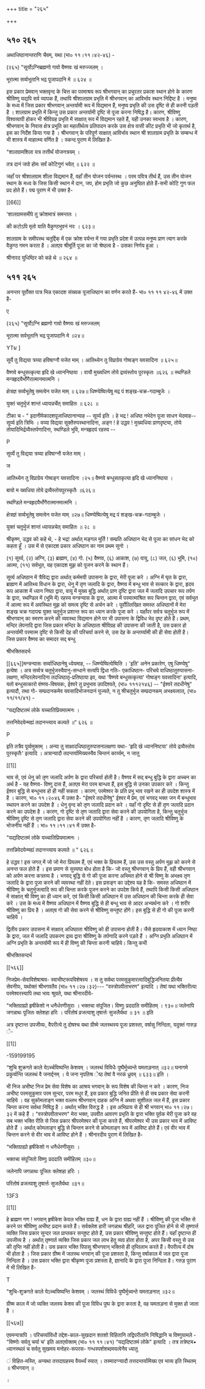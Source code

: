 +++
title = "२६५"

+++


## ५१० २६५
अथाधिष्ठानान्तराणि चैवम्, यथा (भा० ११।११।४२-४६) - 

(२६५) "सूर्योऽग्निब्रह्मणो गावो वैष्णवः खं मरुज्जलम् । 

भूरात्मा सर्व्वभूतानि भद्र पूजापदानि मे ॥ ६२४ ॥ 

इस प्रकार प्रेमवान् भक्तवृन्द के चित्त का परमाश्रय रूप श्रीभगवान् का प्रचुरतर प्रकाश स्थान होने के कारण श्रीविष्णु यद्यपि सर्व व्यापक हैं, तथापि श्रीशालग्राम प्रभृति में श्रीभगवान् का आविर्भाव स्थान निद्दिष्ट है । मनुष्य के मध्य में जिस प्रकार श्रीभगवान् अन्तर्यामी रूप में विद्यमान हैं, मनुष्य प्रभृति की उस दृष्टि से ही करनी पड़ती है । शालग्राम प्रभृति में किन्तु उस प्रकार अन्तर्यामी दृष्टि से पूजा करना निषिद्ध है। कारण, श्रीविष्णु विश्वव्यापी होकर भी श्रीविग्रह प्रभृति में साक्षात् रूप में विद्यमान रहते हैं, यही उनका स्वभाव है । कारण, श्रीभगवान् के निवास क्षेत्र प्रभूति का महातीर्थत्व प्रतिपादन करके उस क्षेत्र वासी कीट प्रभृति भी जो कृतार्थ है, इस का निर्देश किया गया है । श्रीभगवान् के परिपूर्ण साक्षात् आविर्भाव स्थान श्री शालग्राम प्रभृति के सम्बन्ध में भी शास्त्र में माहात्म्य वर्णित है । स्कन्द पुराण में लिखित है- 

"शालग्रामशिला यत्र तत्तीर्थं योजनत्रयम् । 

तत्र दानं जपो होमः सर्वं कोटिगुणं भवेत् ॥ ६२२ ॥ 

जहाँ पर श्रीशालग्राम शीला विद्यमान हैं, वहाँ तीन योजन पर्यन्तस्थः । परम पवित्र तीर्थ हैं, उस तीन योजन स्थान के मध्य के जिस किसी स्थान में दान, जप, होम प्रभृति जो कुछ अनुष्ठित होते हैं-सभी कोटि गुण फल प्रद होते हैं। पद्म पुराण में भी उक्त है- 

[[66]]

'शालग्रामसमीपे तु क्रोशमात्रं समन्ततः । 

की कटोऽपि मृतो याति वैकुण्ठभुवनं नरः । ६२३॥ 

शालग्राम के समीपस्थ चतुर्द्दिक् में एक क्रोश पर्यन्त में गया प्रभृति प्रदेश में उत्पन्न मनुष्य प्राण त्याग करके वैकुण्ठ गमन करता है । अतएव श्रीमूर्ति पूजा का जो श्रेष्ठत्व है - उसका निर्णय हुआ । 

श्रीनारद युधिष्ठिर को कहे थे ॥ २६४ ॥ 


## ५११ २६५
अनन्तर पूर्वोक्त पात्र भिन्न एकादश संख्यक पूजाधिष्ठान का वर्णन करते हैं- भा० ११ ११ ४२-४६ में उक्त है- 

ए 

(२६५) "सूर्योऽग्नि ब्रह्मणो गावो वैष्णवः खं मरुज्जलम् 

भूरात्मा सर्वभूतानि भद्र पूजापदानि मे ॥२४॥ 

YT૪ ] 

सूर्ये तु विद्यया त्रय्या हविषाग्नौ यजेत माम् । आतिथ्येन तु विप्राग्रेय गोष्वङ्ग यवसादिना ॥ ६२५॥ 

वैष्णवे बन्धुसत्कृत्या हृदि खे ध्याननिष्ठया । वायौ मुख्यधिण तोये द्रव्यंस्तोय पुरस्कृतः ॥६२६ ॥ स्थण्डिले मन्त्रहृदयैर्भोगैरात्मानमात्मनि । 

क्षेत्रज्ञ सर्व्वभूतेषु समत्वेन यजेत माम् ॥ ६२७॥ धिष्ण्येष्वित्येषु मद्र पं शङ्ख-चक्र-गदाम्बुजेः । 

युक्तं चतुर्भुजं शान्तं ध्यायन्नर्चेत् समाहितः ॥ ६२८ ॥ 



टीका च - " इदानीमेकादशपूजाधिष्ठानान्याह -- सूर्य्य इति । हे भद्र ! अधिष्ठ नभेदेन पूजा साधन भेदमाह--सूर्य्य इति त्रिभिः । वय्या विद्यया सूक्तैरुपस्थानादिना, अङ्ग ! हे उद्धव ! मुख्यधिया प्राणदृष्ट्या, तोये तोयादिभिर्द्रव्यैस्तर्पणादिना, स्थण्डिले भुवि, मन्त्रहृदयं रहस्य -- 

P 

सूर्य्ये तु विद्यया त्रय्या हविषाग्नौ यजेत माम् । 

ज 

आतिथ्येन तु विप्राग्रेय गोष्वङ्ग यवसादिना ।२५॥ वैष्णवे बन्धुसतकृत्या हृदि खे ध्याननिष्ठया । 

बायो म ख्यधिया तोये द्रव्यैस्तोयपुरस्कृतैः ॥६२६॥ 

स्थण्डिले मन्त्रहृदयैर्भोगैरात्मानमात्मनि । 

क्षेत्रज्ञं सर्व्वभूतेषु समत्वेन यजेत माम् ॥२७॥ धिष्ण्येष्वित्येषु मद्र पं शङ्ख-चक्र-गदाम्बुजेः । 

युक्तं चतुर्भुजं शान्तं ध्यायन्नचेत् समाहितः ॥ २८ ॥ 

श्रीकृष्ण, उद्धव को कहे थे, - हे भद्र! अर्थात् मङ्गल मूर्ति ! सम्प्रति अधिष्ठान भेद से पूजा का सांधन भेद को कहता हूँ । उस में से एकादश प्रकार अधिष्ठान का नाम प्रथम सुनो । 

(१) सूर्य्य, (२) अग्नि, (३) ब्राह्मण, (४) गो. (५) वैष्णव, (६) आकाश, (७) वायु, (८) जल, (६) भूमि, (१०) आत्मा, (११) सर्वभूत, यह एकादश मुझ को पूजन करने के स्थान हैं। 

सूर्य्य अधिष्ठान में त्रैविद्य द्वारा अर्थात् कर्ममयी उपासना के द्वारा, मेरी पूजा करे । अग्नि में घृत के द्वारा, ब्राह्मण में आतिथ्य विधान के द्वारा, धेनु में तृण जलादि के द्वारा, वैष्णव में बन्धु भाव से सत्कार के द्वारा, हृदय रूप आकाश में ध्यान निष्ठा द्वारा, वायु में मुख्य बुद्धि अर्थात् प्राण दृष्टि द्वारा जल में जलादि उपचार रूप तर्पण के द्वारा, स्थण्डिल में (भूमि में) रहस्य मन्त्रन्यास के द्वारा, आत्मा में परमात्माश्रित रूप चिन्तन द्वारा, एवं सर्वभूत में आत्मा रूप में अवस्थित मुझ को समत्व दृष्टि से अर्चन करे । पूर्वोल्लिखित समस्त अधिष्ठानों में मेरा शङ्ख चक्र गदापद्म युक्त चतुर्भुज प्रशान्त रूप का ध्यान करके पूजा करे । यहाँपर सर्वत्र चतुर्भुज रूप में श्रीभगवान् का स्मरण करने की व्यवस्था विद्यमान होने पर भी उपासना के द्विविध भेद दृष्ट होते हैं। प्रथम, मन्दिर लेपनादि द्वारा जिस प्रकार मन्दिर के अधिष्ठाता श्रीविग्रह की उपासना की जाती है, उस प्रकार हो अन्तर्यामी परमात्म दृष्टि से किसी देह की परिचर्या करने से, उस देह के अन्तर्य्यामी की ही सेवा होती है। जिस प्रकार वैष्णव का समादर सद् बन्धु 

श्रीभक्तिसदर्भः 

[[६६५]]मन्त्रन्यासः सर्व्वाधिष्ठानेषु ध्येयमाह, -- धिष्ण्येष्वित्येष्विति । 'इति' अनेन प्रकारेण, एषु धिष्ण्येषु" इत्येषा । अत्र सर्व्वत्र चतुर्भुजस्यैवानु-सन्धाने सत्यपि द्विधा गतिः- एकाधिष्ठान- परिचये वाधिष्ठातुरुपासना-लक्षणा, मन्दिरलेपनादिना तदधिष्ठातृ-प्रतिष्ठाया इव, यथा 'वैष्णवे बन्धुसत्कृत्या' गोष्वङ्ग यवसादिना' इत्यादि, यतो बन्धुसत्कारो वंष्णव-विषयकः, ईश्वरे तु प्रभुभाव उपदिश्यते, (भा० १११२१४६) -- "ईश्वरे तदधीनेषु" इत्यादौ, तथा गो- सम्प्रदानकमेव यवसादिभोजनदानं युज्यते, न तु श्रीचतुर्भुज सम्प्रदानकम् अभक्ष्यत्वात्, (भा० ११/११/४१) - 

“यद्यदिष्टतमं लोके यच्चातिप्रियमात्मनः । 

तत्तनिवेदयेन्मह्यं तदानन्त्याय कल्पते ॥” ६२६ ॥ 

P 

इति तत्रैव पूर्व्वमुक्तम् । अन्या तु साक्षादधिष्ठातुरुपासनालक्षणा यथा- 'हृदि खे ध्याननिष्टया' तोये द्रव्यैस्तोय पुरस्कृतैः' इत्यादि । अत्रान्यादौ तदन्तर्यामिख्यस्यैव चिन्तनं कार्य्यम्, न जातु 

[[1]]

भाव से, एवं धेनु को तृण जलादि अर्पण के द्वारा परिचर्या होती है। वैष्णव में सद् बन्धु बुद्धि के द्वारा अच्चन का अर्थ है - यह वैष्णव- विष्णु दास हैं, अतएव मेरा परम बान्धव हैं, इस बुद्धि से उनका उपकार करे । किन्तु ईश्वर बुद्धि से बन्धुभाव हो ही नहीं सकता । कारण, परमेश्वर के प्रति प्रभु भाव रखने का ही उपदेश शास्त्र में है । कारण, भा० ११।२०४६ में उक्त है- "ईश्वरे तदधीनेषु" ईश्वर में प्रेम, एवं भगवद् भक्त जन में बन्धुभाव स्थापन करने का उपदेश है । धेनु वृन्द को तृण जलादि प्रदान करे । यहाँ गो दृष्टि से ही तृण जलादि प्रदान करने का उपदेश है । कारण, गो दृष्टि से तृण जलादि द्वारा सेवा करने की उपयोगिता है, किन्तु चतुर्भुज श्रीविष्णु दृष्टि से तृण जलादि द्वारा सेवा करने की उपयोगिता नहीं है । कारण, तृण जलादि श्रीविष्णु के भोजनीय नहीं हैं । भा० ११।११।४१ में उक्त है- 

"यद्यदिष्टतमं लोके यच्चातिप्रियमात्मनः । 

तत्तन्निवेदयेन्मह्यं तदानन्त्याय कल्पते ॥ " ६२६॥ 

हे उद्धव ! इस जगत् में जो जो मेरा प्रियतम हैं, एवं भक्त के प्रियतम हैं, उस उस वस्तु अर्पण मुझ को करने से अनन्त फल होते हैं । इस प्रमाण से सुस्पष्ठ बोध होता है कि- जो वस्तु श्रीभगवान् के प्रिय हैं, वही श्रीभगवान् को अर्पण करना कत्र्तव्य है । भगवद् बुद्धि से गो की पूजा करना अभिमत होने से श्री विष्णु के अभक्ष्य तृण जलादि के द्वारा पूजा करने की व्यवस्था नहीं देते। इस प्रसङ्ग का उद्देश्य यह है कि- समस्त अधिष्ठान में श्रीविष्णु के चतुर्भुजत्वादि रूप की चिन्ता करके पूजन करने का उपदेश किये हैं, तथापि किसी किसी अधिष्ठान में साक्षात् श्री विष्णु का ही ध्यान करे, एवं किसी किसी अधिष्ठान में उस अधिष्ठान की चिन्ता करके ही सेवा करे । उस के मध्य में वैष्णव अधिष्ठान में वैष्णव बुद्धि से ही बन्धु भाव से आदर अभ्यर्थना करे । गो शरीर श्रीविष्णु का प्रिय है । अतएव गो की सेवा करने से श्रीविष्णु सन्तुष्ट होंगे। इस बुद्धि से ही गो की पूजा करनी चाहिये । 

द्वितीय प्रकार उपासना में साक्षात् अधिष्ठाता श्रीविष्णु को ही उपासना होती है। जैसे हृदयाकाश में ध्यान निष्ठा के द्वारा, जल में जलादि उपकरण द्रव्य द्वारा श्रीविष्णु के तर्पणादि करने पड़ते हैं । अग्नि प्रभृति अधिष्ठान में अग्नि प्रभृति के अन्तर्यामी रूप में ही विष्णु की चिन्ता करनी चाहिये। किन्तु कभी 

श्रीभक्तिसन्दर्भ 

[[५६६]] 

निजप्रेम-सेवाविशेषाश्रय- स्वाभीष्टरूपविशेषस्य । स तु सर्वथा परमसुकुमारत्वादिबुद्धिजनितया प्रीत्यैव सेवनीयः, यथोक्तं श्रीभगवतैव (भा० ११।२७।३२)--- "वस्त्रोपवीताभरण" इत्यादि । तेषां यथा भक्तिरीत्या परमेश्वरस्यापि तथा भावः श्रूयते, यथा श्रीनारदीये- 

"भक्तिग्राह्यो हृषीकेशो न धनैर्धरणीसुराः । भक्तचा संपूजित। विष्णुः प्रददाति समीहितम् । ९३०॥ जलेनापि जगन्नाथः पूजितः क्लेशहा हरिः । परितोषं व्रजत्याशु तृषार्त्तः सुजलैर्यथा ॥ ३१ ॥ इति 

अत्र दृष्टान्त उपजीव्यः, वैपरीत्ये तु दोषश्च यथा ग्रीष्मे जलस्थस्य पूजा प्रशस्ता, वर्षासु निन्दिता, यदुक्तं गारुड़ े- 

[[1]]

-159199195 

“शुचि शुक्रगते काले येऽर्च्चयिष्यन्ति केशवम् । जलस्थं विविधैः पुष्पैर्मुच्यन्ते यमताड़नात् ॥३२॥ घनागमे प्रकुर्व्वन्ति जलस्थं वै जनार्द्दनम् । ये जना नृपतिश्र ेष्ठ तेषां वै नरकं ध्रुवम् ॥ ६३३॥ इति । 

भी निज अभीष्ट निज प्रेम सेवा विशेष का आश्रय भगवान् के रूप विशेष की चिन्ता न करे । कारण, निज अभीष्ट परमसुकुमार परम सुन्दर, परम मधुर हैं, इस प्रकार बुद्धि जनित प्रीति से ही सब प्रकार सेवा करनी चाहिये । वह सुकोमलाङ्ग भक्त वल्लभ श्रीभगवान् दाहक अग्नि में अथवा सुशीतल जल में हैं, इस प्रकार चिन्ता करना सर्वथा निषिद्ध है । अर्थात् भक्ति विरुद्ध है । इस अभिप्राय से ही श्री भगवान् भा० ११।२७।३२ में कहे हैं । "वस्त्रोपवीताभरण" मेरा भक्त, उपवीत आवरण प्रभृति के द्वारा भक्ति पूर्वक मेरी पूजा करे वह सब भक्त भक्ति रीति से जिस प्रकार श्रीपरमेश्वर की पूजा करते हैं, श्रीपरमेश्वर भी उस प्रकार भाव में आविष्ट होते हैं । अर्थात् कोमलाङ्ग बुद्धि से चिन्तन करने से कोमलाङ्ग रूप में आविष्ट होते हैं। एवं वीर भाव में चिन्तन करने से वीर भाव में आविष्ट होने हैं । श्रीनारदीय पुराण में लिखित है- 

“भक्तिग्राह्यो हृषीकेशो न धनैर्धरणीसुराः । 

भक्तचा संपूजितो विष्णुः प्रददाति समीहितम् ॥३०॥ 

जलेनापि जगन्नाथः पूजितः क्लेशहा हरिः । 

परितोषं व्रजत्याशु तृषार्त्तः सुजलैर्यथा ॥३१॥ 

13F3 

[[1]]

हे ब्राह्मण गण ! भगवान् हृषीकेश केवल भक्ति ग्राह्य हैं, धन के द्वारा ग्राह्य नहीं हैं । श्रीविष्णु की पूजा भक्ति से करने पर श्रीविष्णु अभीष्ट प्रदान करते हैं। सर्वक्लेश हारी जगन्नाथ श्रीहरि, जल द्वारा पूजित होने से भी तृष्णार्त्त व्यक्ति जिस प्रकार सुन्दर जल प्राप्तकर सन्तुष्ट होते हैं, उस प्रकार श्रीविष्णु सन्तुष्ट होते हैं। यहाँ दृष्टान्त ही उपजीव्य है । अर्थात् तृष्णार्त व्यक्ति जिस प्रकार जल लाभ हेतु व्यग्र होता होता है, अपर किसी वस्तु से उस की तृप्ति नहीं होती है। उस प्रकार भक्ति पिपासु श्रीभगवान् भक्तिसे ही तृप्तिलाभ करते हैं। वैपरीत्य में दोष भी होता है । जिस प्रकार ग्रीष्म में जलस्थ भगवान् की पूजा प्रशस्ता है, किन्तु वर्षाकाल में जल द्वारा पूजा निन्दिता है । उस प्रकार भक्ति द्वारा श्रीकृष्ण पूजा प्रशस्ता है, ज्ञानादि के द्वारा पूजा निन्दिता है। गरुड़ पुराण में भी लिखित है- 

T 

"शुचि-शुक्रगते काले येऽच्चयिष्यन्ति केशवम् । जलस्थं विविधैः पुष्पैर्मुच्यन्ते यमताड़नात् ॥३२॥ 

ग्रीष्म काल में जो व्यक्ति जलस्य केशव की पूजा विविध पुष्प के द्वारा करता है, वह यमताड़ना से मुक्त हो जाता है । 



[[५६७]]

एवमन्यत्रापि । परिचर्य्याविधौ तद्देश-काल-सुखदान शतशो विहितानि तद्विपरीतानि निषिद्धानि च विष्णुयामले - "विष्णोः सर्वतु चर्या च' इति अतएवोक्तम् (भा० ११ ११।४१) “यद्यदिष्टतमं लोके" इत्यादि । तत्र तत्रेष्टम• ध्यानस्थलं च सर्वतु सुखमय मनोहर-रूपरस- गन्धस्पर्शशब्दमयत्वेनैव ध्यातु 

 ं विहित-मस्ति, अन्यथा तत्तदाग्रहस्य वैयर्थ्यं स्यात् । तस्मादग्न्यादौ तत्तदन्तर्यामिख्प एव भाव्य इति स्थितम् ॥ श्रीभगवान् ॥ 

। 
